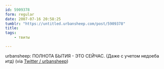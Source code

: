 ```yaml
---
id: 5909378
form: regular
date: 2007-07-16 20:58:25
tumblr: "https://untitled.urbansheep.com/post/5909378"
title:
tags:
    - твиты

---
```


<p>urbansheep: ПОЛНОТА БЫТИЯ - ЭТО СЕЙЧАС. (Даже с учетом недоеба итд) (via <a href="http://twitter.com/urbansheep/statuses/152770972">Twitter / urbansheep</a>)</p>

